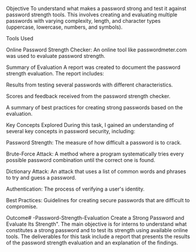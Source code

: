 Objective
To understand what makes a password strong and test it against password strength tools. This involves creating and evaluating multiple passwords with varying complexity, length, and character types (uppercase, lowercase, numbers, and symbols).


Tools Used

Online Password Strength Checker: An online tool like passwordmeter.com was used to evaluate password strength.

Summary of Evaluation
A report was created to document the password strength evaluation. The report includes:

Results from testing several passwords with different characteristics.

Scores and feedback received from the password strength checker.

A summary of best practices for creating strong passwords based on the evaluation.

Key Concepts Explored
During this task, I gained an understanding of several key concepts in password security, including:


Password Strength: The measure of how difficult a password is to crack.


Brute-Force Attack: A method where a program systematically tries every possible password combination until the correct one is found.


Dictionary Attack: An attack that uses a list of common words and phrases to try and guess a password.


Authentication: The process of verifying a user's identity.


Best Practices: Guidelines for creating secure passwords that are difficult to compromise.

Outcome# -Password-Strength-Evaluation
 Create a Strong Password and Evaluate Its Strength". The main objective is for interns to understand what constitutes a strong password and to test its strength using available online tools. The deliverables for this task include a report that presents the results of the password strength evaluation and an explanation of the findings.
